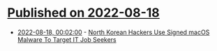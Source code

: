 # [Published on 2022-08-18](index.md)

* [2022-08-18, 00:02:00](https://it.slashdot.org/story/22/08/17/217213/north-korean-hackers-use-signed-macos-malware-to-target-it-job-seekers?utm_source=rss1.0mainlinkanon&utm_medium=feed) - [North Korean Hackers Use Signed macOS Malware To Target IT Job Seekers](https://it.slashdot.org/story/22/08/17/217213/north-korean-hackers-use-signed-macos-malware-to-target-it-job-seekers?utm_source=rss1.0mainlinkanon&utm_medium=feed)
